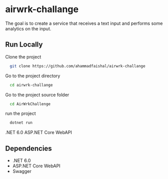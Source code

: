 
# airwrk-challange

The goal is to create a service that receives a text input and performs some analytics on the input.




## Run Locally

Clone the project

```bash
  git clone https://github.com/ahammadfaishal/airwrk-challange
```

Go to the project directory

```bash
  cd airwrk-challange
```
Go to the project source folder

```bash
  cd AirWrkChallenge
```

run the project

```bash
  dotnet run
```



.NET 6.0
ASP.NET Core WebAPI
## Dependencies

* .NET 6.0
* ASP.NET Core WebAPI
* Swagger

